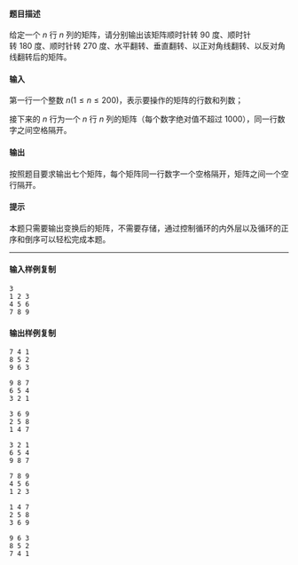 #### 题目描述

给定一个 $n$ 行 $n$ 列的矩阵，请分别输出该矩阵顺时针转 90 度、顺时针转 180 度、顺时针转 270 度、水平翻转、垂直翻转、以正对角线翻转、以反对角线翻转后的矩阵。

#### 输入

第一行一个整数 $n(1≤n≤200)$，表示要操作的矩阵的行数和列数；

接下来的 $n$ 行为一个 $n$ 行 $n$ 列的矩阵（每个数字绝对值不超过 1000），同一行数字之间空格隔开。

#### 输出

按照题目要求输出七个矩阵，每个矩阵同一行数字一个空格隔开，矩阵之间一个空行隔开。

#### 提示

本题只需要输出变换后的矩阵，不需要存储，通过控制循环的内外层以及循环的正序和倒序可以轻松完成本题。

___

#### 输入样例复制

```
3
1 2 3
4 5 6
7 8 9
```

#### 输出样例复制

```
7 4 1
8 5 2
9 6 3

9 8 7
6 5 4
3 2 1

3 6 9
2 5 8
1 4 7

3 2 1
6 5 4
9 8 7

7 8 9
4 5 6
1 2 3

1 4 7
2 5 8
3 6 9

9 6 3
8 5 2
7 4 1
```